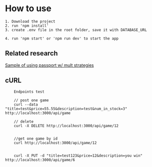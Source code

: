 # How to use

```
1. Download the project
2. run 'npm install'
3. create .env file in the root folder, save it with DATABASE_URL

4. run 'npm start' or 'npm run dev' to start the app
```

## Related research

[Sample of using passport w/ mult strategies](https://gist.github.com/joshbirk/1732068)

## cURL

```Text
    Endpoints test

    // post one game
    curl --data "title=test&price=55.55&description=test&num_in_stock=3" http://localhost:3000/api/game

    // delete
    curl -X DELETE http://localhost:3000/api/game/12


    //get one game by id
    curl http://localhost:3000/api/game/12


    curl -X PUT -d "title=test123&price=12&description=you win" http://localhost:3000/api/game/6
```
